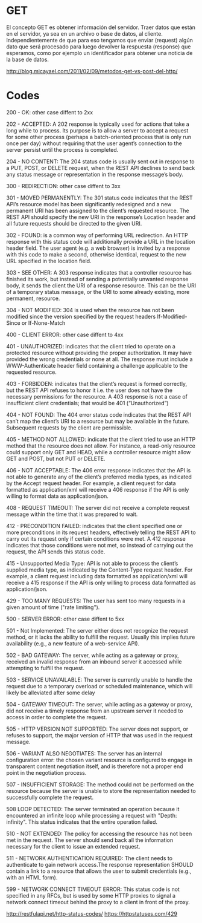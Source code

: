 # GET
El concepto GET es obtener información del servidor. Traer datos que están en el servidor, ya sea en un archivo o base de datos, al cliente.
Independientemente de que para eso tengamos que enviar (request) algún dato que será procesado para luego devolver la respuesta (response) que
esperamos, como por ejemplo un identificador para obtener una noticia de la base de datos.

http://blog.micayael.com/2011/02/09/metodos-get-vs-post-del-http/

# Codes

200 - OK: other case diffent to 2xx

202 - ACCEPTED: A 202 response is typically used for actions that take a long while to process. Its purpose is to allow a server to accept a request
for some other process (perhaps a batch-oriented process that is only run once per day) without requiring that the user agent’s connection to the
server persist until the process is completed.

204 - NO CONTENT: The 204 status code is usually sent out in response to a PUT, POST, or DELETE request, when the REST API declines to send back
any status message or representation in the response message’s body.

300 - REDIRECTION: other case diffent to 3xx

301 - MOVED PERMANENTLY: The 301 status code indicates that the REST API’s resource model has been significantly redesigned and a new permanent URI has been
assigned to the client’s requested resource. The REST API should specify the new URI in the response’s Location header and all future requests should be
directed to the given URI.

302 - FOUND: is a common way of performing URL redirection. An HTTP response with this status code will additionally provide a URL in the location
header field. The user agent (e.g. a web browser) is invited by a response with this code to make a second, otherwise identical, request to the new
URL specified in the location field.

303 - SEE OTHER: A 303 response indicates that a controller resource has finished its work, but instead of sending a potentially unwanted response body,
it sends the client the URI of a response resource. This can be the URI of a temporary status message, or the URI to some already existing, more permanent,
resource.

304 - NOT MODIFIED: 304 is used when the resource has not been modified since the version specified by the request headers If-Modified-Since or If-None-Match

400 - CLIENT ERROR: other case diffent to 4xx

401 - UNAUTHORIZED:  indicates that the client tried to operate on a protected resource without providing the proper authorization. It may have provided the
wrong credentials or none at all. The response must include a WWW-Authenticate header field containing a challenge applicable to the requested resource.

403 - FORBIDDEN:  indicates that the client’s request is formed correctly, but the REST API refuses to honor it i.e. the user does not have the necessary
permissions for the resource. A 403 response is not a case of insufficient client credentials; that would be 401 (“Unauthorized”)

404 - NOT FOUND: The 404 error status code indicates that the REST API can’t map the client’s URI to a resource but may be available in the future.
Subsequent requests by the client are permissible.

405 - METHOD NOT ALLOWED:  indicate that the client tried to use an HTTP method that the resource does not allow. For instance, a read-only resource could support
only GET and HEAD, while a controller resource might allow GET and POST, but not PUT or DELETE.

406 - NOT ACCEPTABLE: The 406 error response indicates that the API is not able to generate any of the client’s preferred media types, as indicated by the Accept
request header. For example, a client request for data formatted as application/xml will receive a 406 response if the API is only willing to format data as
application/json.

408 - REQUEST TIMEOUT: The server did not receive a complete request message within the time that it was prepared to wait.

412 - PRECONDITION FAILED:  indicates that the client specified one or more preconditions in its request headers, effectively telling the REST API to carry out
its request only if certain conditions were met. A 412 response indicates that those conditions were not met, so instead of carrying out the request,
the API sends this status code.

415 - Unsupported Media Type:  API is not able to process the client’s supplied media type, as indicated by the Content-Type request header. For example,
a client request including data formatted as application/xml will receive a 415 response if the API is only willing to process data formatted as
application/json.

429 - TOO MANY REQUESTS: The user has sent too many requests in a given amount of time ("rate limiting").

500 - SERVER ERROR: other case diffent to 5xx

501 - Not Implemented: The server either does not recognize the request method, or it lacks the ability to fulfill the request. Usually this implies future
availability (e.g., a new feature of a web-service API).

502 - BAD GATEWAY: The server, while acting as a gateway or proxy, received an invalid response from an inbound server it accessed while attempting
to fulfill the request.

503 - SERVICE UNAVAILABLE: The server is currently unable to handle the request due to a temporary overload or scheduled maintenance,
which will likely be alleviated after some delay

504 - GATEWAY TIMEOUT: The server, while acting as a gateway or proxy, did not receive a timely response from an upstream server it needed
to access in order to complete the request.

505 - HTTP VERSION NOT SUPPORTED: The server does not support, or refuses to support, the major version of HTTP that was used in the request message.

506 - VARIANT ALSO NEGOTIATES: The server has an internal configuration error: the chosen variant resource is configured to engage in transparent
content negotiation itself, and is therefore not a proper end point in the negotiation process.

507 - INSUFFICIENT STORAGE: The method could not be performed on the resource because the server is unable to store the representation
needed to successfully complete the request.

508 LOOP DETECTED: The server terminated an operation because it encountered an infinite loop while processing a request with "Depth: infinity".
This status indicates that the entire operation failed.

510 - NOT EXTENDED: The policy for accessing the resource has not been met in the request. The server should send back all the information
necessary for the client to issue an extended request.

511 - NETWORK AUTHENTICATION REQUIRED: The client needs to authenticate to gain network access.The response representation SHOULD contain a link to a resource that allows the user to
submit credentials (e.g., with an HTML form).

599 - NETWORK CONNECT TIMEOUT ERROR: This status code is not specified in any RFCs, but is used by some HTTP proxies to signal a network connect
timeout behind the proxy to a client in front of the proxy.

http://restfulapi.net/http-status-codes/
https://httpstatuses.com/429
